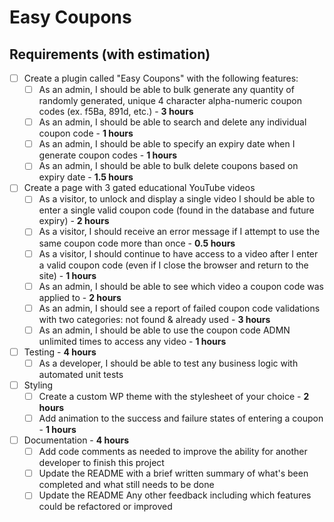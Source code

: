 # Easy Coupons

## Requirements (with estimation)


- [ ] Create a plugin called "Easy Coupons" with the following features:
  - [ ] As an admin, I should be able to bulk generate any quantity of randomly generated, unique 4 character alpha-numeric coupon codes (ex. f5Ba, 891d, etc.) - **3 hours**
  - [ ] As an admin, I should be able to search and delete any individual coupon code - **1 hours**
  - [ ] As an admin, I should be able to specify an expiry date when I generate coupon codes  - **1 hours**
  - [ ] As an admin, I should be able to bulk delete coupons based on expiry date  - **1.5 hours**
- [ ] Create a page with 3 gated educational YouTube videos
  - [ ] As a visitor, to unlock and display a single video I should be able to enter a single valid coupon code (found in the database and future expiry) - **2 hours**
  - [ ] As a visitor, I should receive an error message if I attempt to use the same coupon code more than once - **0.5 hours**
  - [ ] As a visitor, I should continue to have access to a video after I enter a valid coupon code (even if I close the browser and return to the site) - **1 hours**
  - [ ] As an admin, I should be able to see which video a coupon code was applied to - **2 hours**
  - [ ] As an admin, I should see a report of failed coupon code validations with two categories: not found & already used  - **3 hours**
  - [ ] As an admin, I should be able to use the coupon code ADMN unlimited times to access any video  - **1 hours**
- [ ] Testing - **4 hours**
  - [ ] As a developer, I should be able to test any business logic with automated unit tests
- [ ] Styling
  - [ ] Create a custom WP theme with the stylesheet of your choice - **2 hours**
  - [ ] Add animation to the success and failure states of entering a coupon - **1 hours**
- [ ] Documentation - **4 hours**
  - [ ] Add code comments as needed to improve the ability for another developer to finish this project
  - [ ] Update the README with a brief written summary of what's been completed and what still needs to be done
  - [ ] Update the README Any other feedback including which features could be refactored or improved